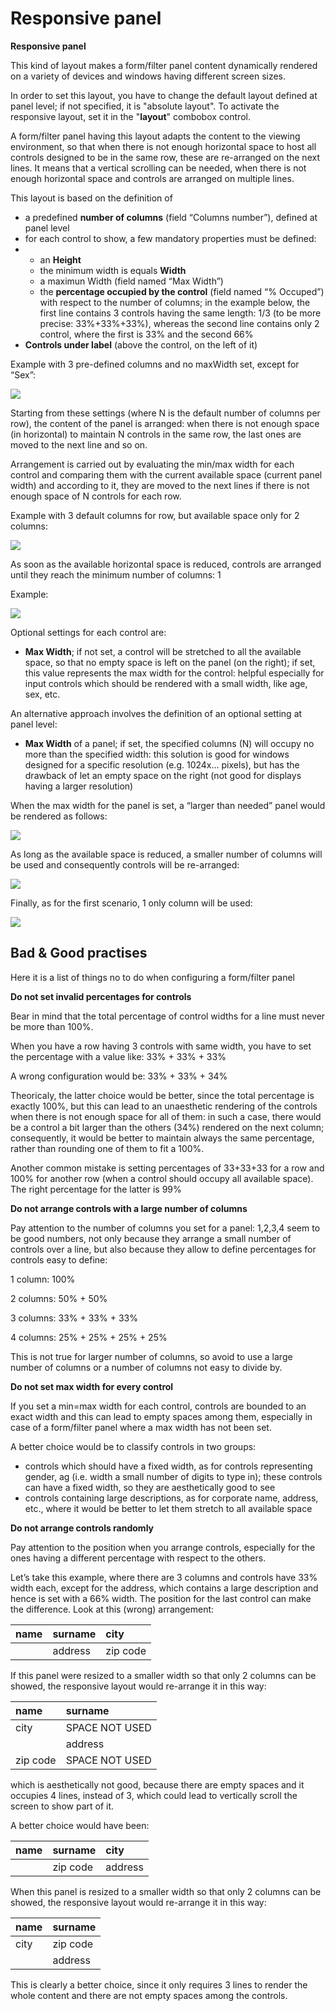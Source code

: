 # Responsive panel

**Responsive panel**

This kind of layout makes a form/filter panel content dynamically rendered on a variety of devices and windows having different screen sizes.

In order to set this layout, you have to change the default layout defined at panel level; if not specified, it is "absolute layout". To activate the responsive layout, set it in the "**layout**" combobox control.

A form/filter panel having this layout adapts the content to the viewing environment, so that when there is not enough horizontal space to host all controls designed to be in the same row, these are re-arranged on the next lines. It means that a vertical scrolling can be needed, when there is not enough horizontal space and controls are arranged on multiple lines.

This layout is based on the definition of

* a predefined **number of columns** \(field “Columns number”\), defined at panel level
* for each control to show, a few mandatory properties must be defined:
* * an **Height**
  * the minimum width is equals **Width**
  * a maximun Width \(field named “Max Width”\)
  * the **percentage occupied by the control** \(field named “% Occuped”\) with respect to the number of columns; in the example below, the first line contains 3 controls having the same length: 1/3 \(to be more precise: 33%+33%+33%\), whereas the second line contains only 2 control, where the first is 33% and the second 66%
* **Controls under label** \(above the control, on the left of it\)

Example with 3 pre-defined columns and no maxWidth set, except for “Sex”:

![](https://lh5.googleusercontent.com/C9_r7HXp8mVVu2fcsfCTG2H-qrtgIWfyLZlkZSOZj8EpyobLOqiq8RZXlVcO18U-h4lOi7WdTBTOyVCopDdPn8tzgHgGVns9sgYJBtRptK4RxqQpFLlN1PYLPtkzgS49eCVAB4Gw)

Starting from these settings \(where N is the default number of columns per row\), the content of the panel is arranged: when there is not enough space \(in horizontal\) to maintain N controls in the same row, the last ones are moved to the next line and so on.

Arrangement is carried out by evaluating the min/max width for each control and comparing them with the current available space \(current panel width\) and according to it, they are moved to the next lines if there is not enough space of N controls for each row.

Example with 3 default columns for row, but available space only for 2 columns:

![](https://lh5.googleusercontent.com/5JcwzzoQscbs4vtu-qGp-ArcS-3_AQ41qaIiRR3dcr5gikjfS6I-muJ3ZDtLUfM_G_PD8SdQJCsFjW0xZmDz6SDR49dUti1oiqfzaFKnMS1JplhOciLTkbwbBphcOjTp_Y1V8Kb_)

As soon as the available horizontal space is reduced, controls are arranged until they reach the minimum number of columns: 1

Example:

![](https://lh6.googleusercontent.com/QAvRM1jM8WL4KI2FYsGfSi8DXuQr_V2BjOKUzk3YCZlGRbB5Ktm_-Cg3Ap-lMq7l8xo4yLEAZZ4JGZ9K0zXRPIs6HLAKBbWtBxM23ciccCd5PszIl2i58ax3jJdNpUMlAFF9AOh9)

Optional settings for each control are:

* **Max Width**; if not set, a control will be stretched to all the available space, so that no empty space is left on the panel \(on the right\); if set, this value represents the max width for the control: helpful especially for input controls which should be rendered with a small width, like age, sex, etc.

An alternative approach involves the definition of an optional setting at panel level:

* **Max Width** of a panel; if set, the specified columns \(N\) will occupy no more than the specified width: this solution is good for windows designed for a specific resolution \(e.g. 1024x… pixels\), but has the drawback of let an empty space on the right \(not good for displays having a larger resolution\)

When the max width for the panel is set, a “larger than needed” panel would be rendered as follows:

![](https://lh5.googleusercontent.com/wh7qi78MDB4ab07B6s6ofx8dJ6EtimzY4WDK-CoXDxV2EzgwsVlyf0BjypG632u39y_Is4NXbETRvqLkhwhYVFUo9RusydNHA4jQsOiTRx_DT-0417D_jR5LBOQjtTV6-_Vo1vP8)

As long as the available space is reduced, a smaller number of columns will be used and consequently controls will be re-arranged:

![](https://lh5.googleusercontent.com/2hMF_5IAJmBtdXjDAhZohMi8dZrRFXRDSzoTFdY83Z7bt2Qtc16_BmS64PDz4O1hmGQU5bO4OB-oBv1hYkAF6k2W6OCb-pRLbfz5UPOTuZZxWVW4re-VuIs9cTaGJ_E9mH_IYj-7)

Finally, as for the first scenario, 1 only column will be used:

![](https://lh6.googleusercontent.com/ZZzBnCGTXX7ZYxV-3wrWqjWJbJwpZiRxrMpTA9ESPx1ixyy_XhJDtY-cb8y7CefuFzNVdhYovK-j4L0YTwcSO8wVNDolnvFX8xoHQGpn0q0tkQAJ6Ts8GHuCwLY6h78Qx-0Zeawt)

## Bad & Good practises

Here it is a list of things no to do when configuring a form/filter panel

**Do not set invalid percentages for controls**

Bear in mind that the total percentage of control widths for a line must never be more than 100%.

When you have a row having 3 controls with same width, you have to set the percentage with a value like: 33% + 33% + 33%

A wrong configuration would be: 33% + 33% + 34%

Theoricaly, the latter choice would be better, since the total percentage is exactly 100%, but this can lead to an unaesthetic rendering of the controls when there is not enough space for all of them: in such a case, there would be a control a bit larger than the others \(34%\) rendered on the next column; consequently, it would be better to maintain always the same percentage, rather than rounding one of them to fit a 100%.

Another common mistake is setting percentages of 33+33+33 for a row and 100% for another row \(when a control should occupy all available space\). The right percentage for the latter is 99%

**Do not arrange controls with a large number of columns**

Pay attention to the number of columns you set for a panel: 1,2,3,4 seem to be good numbers, not only because they arrange a small number of controls over a line, but also because they allow to define percentages for controls easy to define:

1 column: 100%

2 columns: 50% + 50%

3 columns: 33% + 33% + 33%

4 columns: 25% + 25% + 25% + 25%

This is not true for larger number of columns, so avoid to use a large number of columns or a number of columns not easy to divide by.

**Do not set max width for every control**

If you set a min=max width for each control, controls are bounded to an exact width and this can lead to empty spaces among them, especially in case of a form/filter panel where a max width has not been set.

A better choice would be to classify controls in two groups:

* controls which should have a fixed width, as for controls representing gender, ag \(i.e. width a small number of digits to type in\); these controls can have a fixed width, so they are aesthetically good to see
* controls containing large descriptions, as for corporate name, address, etc., where it would be better to let them stretch to all available space

**Do not arrange controls randomly**

Pay attention to the position when you arrange controls, especially for the ones having a different percentage with respect to the others.

Let’s take this example, where there are 3 columns and controls have 33% width each, except for the address, which contains a large description and hence is set with a 66% width. The position for the last control can make the difference. Look at this \(wrong\) arrangement:

| name | surname | city |
| :--- | :--- | :--- |
|  | address | zip code |

If this panel were resized to a smaller width so that only 2 columns can be showed, the responsive layout would re-arrange it in this way:

| name | surname |
| :--- | :--- |
| city | SPACE NOT USED |
|  | address |
| zip code | SPACE NOT USED |

which is aesthetically not good, because there are empty spaces and it occupies 4 lines, instead of 3, which could lead to vertically scroll the screen to show part of it.

A better choice would have been:

| name | surname | city |
| :--- | :--- | :--- |
|  | zip code | address |

When this panel is resized to a smaller width so that only 2 columns can be showed, the responsive layout would re-arrange it in this way:

| name | surname |
| :--- | :--- |
| city | zip code |
|  | address |

This is clearly a better choice, since it only requires 3 lines to render the whole content and there are not empty spaces among the controls.

